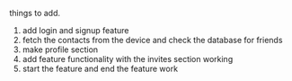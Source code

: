 things to add.
1. add login and signup feature
2. fetch the contacts from the device and check the database for friends
3. make profile section
4. add feature functionality with the invites section working
5. start the feature and end the feature work